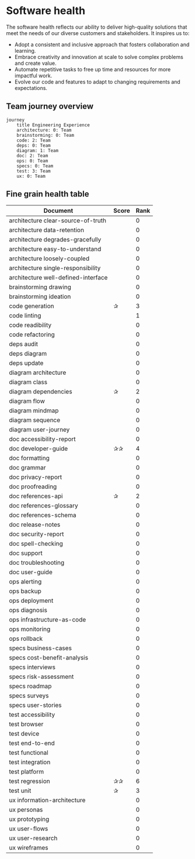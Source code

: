 
# Software health

The software health reflects our ability to deliver high-quality solutions that meet the needs of our diverse customers and stakeholders. 
It inspires us to:

- Adopt a consistent and inclusive approach that fosters collaboration and learning.
- Embrace creativity and innovation at scale to solve complex problems and create value.
- Automate repetitive tasks to free up time and resources for more impactful work.
- Evolve our code and features to adapt to changing requirements and expectations.

## Team journey overview

```mermaid
journey
    title Engineering Experience
    architecture: 0: Team
    brainstorming: 0: Team
    code: 2: Team
    deps: 0: Team
    diagram: 1: Team
    doc: 2: Team
    ops: 0: Team
    specs: 0: Team
    test: 3: Team
    ux: 0: Team

```

## Fine grain health table

| Document | Score | Rank  |
|----------| ------|-------|
| architecture clear-source-of-truth |  | 0 |
| architecture data-retention |  | 0 |
| architecture degrades-gracefully |  | 0 |
| architecture easy-to-understand |  | 0 |
| architecture loosely-coupled |  | 0 |
| architecture single-responsibility |  | 0 |
| architecture well-defined-interface |  | 0 |
| brainstorming drawing |  | 0 |
| brainstorming ideation |  | 0 |
| code generation | ✰ | 3 |
| code linting |  | 1 |
| code readibility |  | 0 |
| code refactoring |  | 0 |
| deps audit |  | 0 |
| deps diagram |  | 0 |
| deps update |  | 0 |
| diagram architecture |  | 0 |
| diagram class |  | 0 |
| diagram dependencies | ✰ | 2 |
| diagram flow |  | 0 |
| diagram mindmap |  | 0 |
| diagram sequence |  | 0 |
| diagram user-journey |  | 0 |
| doc accessibility-report |  | 0 |
| doc developer-guide | ✰✰ | 4 |
| doc formatting |  | 0 |
| doc grammar |  | 0 |
| doc privacy-report |  | 0 |
| doc proofreading |  | 0 |
| doc references-api | ✰ | 2 |
| doc references-glossary |  | 0 |
| doc references-schema |  | 0 |
| doc release-notes |  | 0 |
| doc security-report |  | 0 |
| doc spell-checking |  | 0 |
| doc support |  | 0 |
| doc troubleshooting |  | 0 |
| doc user-guide |  | 0 |
| ops alerting |  | 0 |
| ops backup |  | 0 |
| ops deployment |  | 0 |
| ops diagnosis |  | 0 |
| ops infrastructure-as-code |  | 0 |
| ops monitoring |  | 0 |
| ops rollback |  | 0 |
| specs business-cases |  | 0 |
| specs cost-benefit-analysis |  | 0 |
| specs interviews |  | 0 |
| specs risk-assessment |  | 0 |
| specs roadmap |  | 0 |
| specs surveys |  | 0 |
| specs user-stories |  | 0 |
| test accessibility |  | 0 |
| test browser |  | 0 |
| test device |  | 0 |
| test end-to-end |  | 0 |
| test functional |  | 0 |
| test integration |  | 0 |
| test platform |  | 0 |
| test regression | ✰✰ | 6 |
| test unit | ✰ | 3 |
| ux information-architecture |  | 0 |
| ux personas |  | 0 |
| ux prototyping |  | 0 |
| ux user-flows |  | 0 |
| ux user-research |  | 0 |
| ux wireframes |  | 0 |
